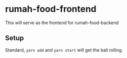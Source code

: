 # rumah-food-frontend

This will serve as the frontend for rumah-food-backend


## Setup

Standard, `yarn add` and `yarn start` will get the ball rolling.
